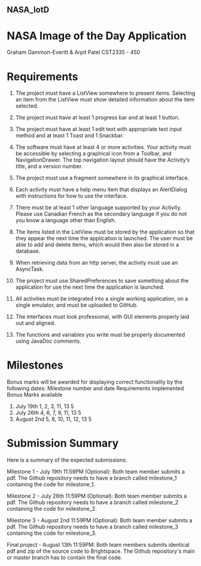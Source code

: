 ## NASA_IotD
# NASA Image of the Day Application

Graham Gammon-Everitt & Arpit Patel
CST2335 - 450

# Requirements

1.  The project must have a ListView somewhere to present items. Selecting an item from the ListView must show detailed information about the item selected.

2.  The project must have at least 1 progress bar and at least 1 button.

3.  The project must have at least 1 edit text with appropriate text input method and at least 1 Toast and 1 Snackbar.

4.  The software must have at least 4 or more activities. Your activity must be accessible by selecting a graphical icon from a Toolbar, and NavigationDrawer. The top navigation         layout should have the Activity’s title, and a version number.

5.  The project must use a fragment somewhere in its graphical interface.

6.  Each activity must have a help menu item that displays an AlertDialog with instructions for how to use the interface.

7.  There must be at least 1 other language supported by your Activity. Please use Canadian French as the secondary language if you do not you know a language other than English.

8.  The items listed in the ListView must be stored by the application so that they appear the next time the application is launched. The user must be able to add and delete items,       which would then also be stored in a database.

9.  When retrieving data from an http server, the activity must use an AsyncTask.

10. The project must use SharedPreferences to save something about the application for use the next time the application is launched.

11. All activities must be integrated into a single working application, on a single emulator, and must be uploaded to GitHub.

12. The interfaces must look professional, with GUI elements properly laid out and aligned.

13. The functions and variables you write must be properly documented using JavaDoc comments.

# Milestones

Bonus marks will be awarded for displaying correct functionality by the following dates:
Milestone number and date  	Requirements implemented 	  Bonus Marks available
1) July 19th 	                1, 2, 3, 11, 13 	           5
2) July 26th 	                4, 6, 7, 9, 11, 13 	         5
3) August 2nd 	              5, 8, 10, 11, 12, 13 	       5

# Submission Summary

Here is a summary of the expected submissions:

Milestone 1 - July 19th 11:59PM (Optional): Both team member submits a pdf. The Github repository needs to have a branch called milestone_1 containing the code for milestone_1.

Milestone 2 - July 26th 11:59PM (Optional): Both team member submits a pdf. The Github repository needs to have a branch called milestone_2 containing the code for milestone_2. 

Milestone 3 - August 2nd 11:59PM (Optional): Both team member submits a pdf. The Github repository needs to have a branch called milestone_3 containing the code for milestone_3. 

Final project - August 13th 11:59PM: Both team members submits identical pdf and zip of the source code to Brightspace. The Github repository's main or master branch has to contain the final code.
